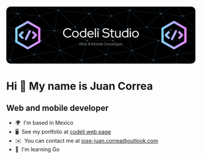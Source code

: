 ![Header](./github-header-image.png)

Hi 👋 My name is Juan Correa
============================

Web and mobile developer
------------------------

* 🌍  I'm based in Mexico
* 🖥️  See my portfolio at [codeli web page](http://codeli-studio.com)
* ✉️  You can contact me at [jose-juan.correa@outlook.com](mailto:jose-juan.correa@outlook.com)
* 🧠  I'm learning Go
